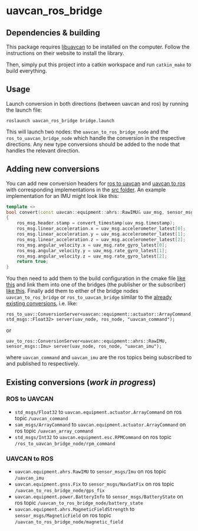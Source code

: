 uavcan_ros_bridge
=================

## Dependencies & building

This package requires [libuavcan](https://github.com/UAVCAN/libuavcan) to be installed on the 
computer. Follow the instructions on their website to install the library.

Then, simply put this project into a catkin workspace and run `catkin_make` to build everything.

## Usage

Launch conversion in both directions (between uavcan and ros) by running the launch file:
```
roslaunch uavcan_ros_bridge bridge.launch
```
This will launch two nodes: the `uavcan_to_ros_bridge_node` and the `ros_to_uavcan_bridge_node`
which handle the conversion in the respective directions. Any new type conversions should
be added to the node that handles the relevant direction.

## Adding new conversions

You can add new conversion headers for [ros to uavcan](https://gitr.sys.kth.se/smarc-project/sam_drivers/tree/master/uavcan_ros_bridge/include/uavcan_ros_bridge/ros_to_uav)
and [uavcan to ros](https://gitr.sys.kth.se/smarc-project/sam_drivers/tree/master/uavcan_ros_bridge/include/uavcan_ros_bridge/uav_to_ros)
with corresponding implementations in the [src folder](https://gitr.sys.kth.se/smarc-project/sam_drivers/tree/master/uavcan_ros_bridge/src). An example implementation for an IMU might look like this:
```cpp
template <>
bool convert(const uavcan::equipment::ahrs::RawIMU& uav_msg, sensor_msgs::Imu& ros_msg)
{
    ros_msg.header.stamp = convert_timestamp(uav_msg.timestamp);
    ros_msg.linear_acceleration.x = uav_msg.accelerometer_latest[0];
    ros_msg.linear_acceleration.y = uav_msg.accelerometer_latest[1];
    ros_msg.linear_acceleration.z = uav_msg.accelerometer_latest[2];
    ros_msg.angular_velocity.x = uav_msg.rate_gyro_latest[0];
    ros_msg.angular_velocity.y = uav_msg.rate_gyro_latest[1];
    ros_msg.angular_velocity.z = uav_msg.rate_gyro_latest[2];
    return true;
}
```
You then need to add them to the build configuration in the cmake file [like this](https://gitr.sys.kth.se/smarc-project/sam_drivers/blob/master/uavcan_ros_bridge/CMakeLists.txt#L133)
and link them into one of the bridges (the publisher or the subscriber) [like this](https://gitr.sys.kth.se/smarc-project/sam_drivers/blob/master/uavcan_ros_bridge/CMakeLists.txt#L181).
Finally add them to either of the bridge nodes `uavcan_to_ros_bridge` or `ros_to_uavcan_bridge` similar to the
[already existing conversions](https://gitr.sys.kth.se/smarc-project/sam_drivers/blob/master/uavcan_ros_bridge/src/ros_to_uavcan_bridge.cpp#L46),
i.e. like:
```
ros_to_uav::ConversionServer<uavcan::equipment::actuator::ArrayCommand, std_msgs::Float32> server(uav_node, ros_node, "uavcan_command");
```
or
```
uav_to_ros::ConversionServer<uavcan::equipment::ahrs::RawIMU, sensor_msgs::Imu> server(uav_node, ros_node, "uavcan_imu");
```
where `uavcan_command` and `uavcan_imu` are the ros topics being subscribed to and published to respectively.

## Existing conversions (*work in progress*)

### ROS to UAVCAN
* `std_msgs/Float32` to `uavcan.equipment.actuator.ArrayCommand` on ros topic `/uavcan_command`
* `sam_msgs/ArrayCommand` to `uavcan.equipment.actuator.ArrayCommand` on ros topic `/uavcan_array_command`
* `std_msgs/Int32` to `uavcan.equipment.esc.RPMCommand` on ros topic `/ros_to_uavcan_bridge_node/rpm_command`


### UAVCAN to ROS
* `uavcan.equipment.ahrs.RawIMU` to `sensor_msgs/Imu` on ros topic `/uavcan_imu`
* `uavcan.equipment.gnss.Fix` to `sensor_msgs/NavSatFix` on ros topic `/uavcan_to_ros_bridge_node/gps_fix`
* `uavcan.equipment.power.BatteryInfo` to `sensor_msgs/BatteryState` on ros topic `/uavcan_to_ros_bridge_node/battery_state`
* `uavcan.equipment.ahrs.MagneticFieldStrength` to `sensor_msgs/MagneticField` on ros topic `/uavcan_to_ros_bridge_node/magnetic_field`
